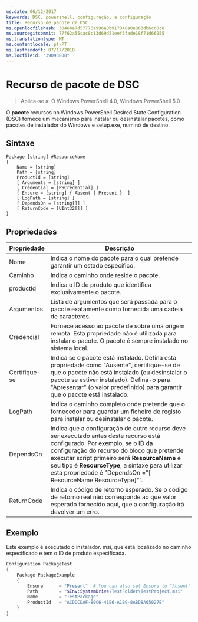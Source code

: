 ```yaml
---
ms.date: 06/12/2017
keywords: DSC, powershell, configuração, a configuração
title: Recurso de pacote de DSC
ms.openlocfilehash: 3046ba7d57776a996a0b917348a0e863db6cd0c8
ms.sourcegitcommit: 77f62a55cac8c13d69d51eef5fade18f71d66955
ms.translationtype: MT
ms.contentlocale: pt-PT
ms.lasthandoff: 07/17/2018
ms.locfileid: "39093808"
---
```

# <a name="dsc-package-resource"></a>Recurso de pacote de DSC

> Aplica-se a: O Windows PowerShell 4.0, Windows PowerShell 5.0

O **pacote** recursos no Windows PowerShell Desired State Configuration (DSC) fornece um mecanismo para instalar ou desinstalar pacotes, como pacotes de instalador do Windows e setup.exe, num nó de destino.

## <a name="syntax"></a>Sintaxe

```
Package [string] #ResourceName
{
    Name = [string]
    Path = [string]
    ProductId = [string]
    [ Arguments = [string] ]
    [ Credential = [PSCredential] ]
    [ Ensure = [string] { Absent | Present }  ]
    [ LogPath = [string] ]
    [ DependsOn = [string[]] ]
    [ ReturnCode = [UInt32[]] ]
}
```

## <a name="properties"></a>Propriedades

|  Propriedade  |  Descrição   |
|---|---|
| Nome| Indica o nome do pacote para o qual pretende garantir um estado específico.|
| Caminho| Indica o caminho onde reside o pacote.|
| productId| Indica o ID de produto que identifica exclusivamente o pacote.|
| Argumentos| Lista de argumentos que será passada para o pacote exatamente como fornecida uma cadeia de caracteres.|
| Credencial| Fornece acesso ao pacote de sobre uma origem remota. Esta propriedade não é utilizada para instalar o pacote. O pacote é sempre instalado no sistema local.|
| Certifique-se| Indica se o pacote está instalado. Defina esta propriedade como "Ausente", certifique-se de que o pacote não está instalado (ou desinstalar o pacote se estiver instalado). Defina-o para "Apresentar" (o valor predefinido) para garantir que o pacote está instalado.|
| LogPath| Indica o caminho completo onde pretende que o fornecedor para guardar um ficheiro de registo para instalar ou desinstalar o pacote.|
| DependsOn | Indica que a configuração de outro recurso deve ser executado antes deste recurso está configurado. Por exemplo, se o ID da configuração do recurso do bloco que pretende executar script primeiro será **ResourceName** e seu tipo é **ResourceType**, a sintaxe para utilizar esta propriedade é "DependsOn ="[ ResourceName ResourceType]"'.|
| ReturnCode| Indica o código de retorno esperado. Se o código de retorno real não corresponde ao que valor esperado fornecido aqui, que a configuração irá devolver um erro.|

## <a name="example"></a>Exemplo

Este exemplo é executado o instalador. msi, que está localizado no caminho especificado e tem o ID de produto especificada.

```powershell
Configuration PackageTest
{
    Package PackageExample
    {
        Ensure      = "Present"  # You can also set Ensure to "Absent"
        Path        = "$Env:SystemDrive\TestFolder\TestProject.msi"
        Name        = "TestPackage"
        ProductId   = "ACDDCDAF-80C6-41E6-A1B9-8ABD8A05027E"
    }
}
```